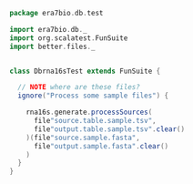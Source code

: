 
```scala
package era7bio.db.test

import era7bio.db._
import org.scalatest.FunSuite
import better.files._


class Dbrna16sTest extends FunSuite {

  // NOTE where are these files?
  ignore("Process some sample files") {

    rna16s.generate.processSources(
      file"source.table.sample.tsv",
      file"output.table.sample.tsv".clear()
    )(file"source.sample.fasta",
      file"output.sample.fasta".clear()
    )
  }
}

```




[main/scala/rna16s.scala]: ../../main/scala/rna16s.scala.md
[test/scala/compats.scala]: compats.scala.md
[test/scala/Dbrna16s.scala]: Dbrna16s.scala.md
[test/scala/runBundles.scala]: runBundles.scala.md
